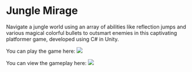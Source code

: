 # Jungle Mirage
Navigate a jungle world using an array of abilities like reflection jumps and various magical colorful bullets to outsmart enemies in this captivating platformer game, developed using C# in Unity.


You can play the game here: <a href="https://cl-vv-h.github.io/JungleMirageGold/" target="_blank"> <img src="https://img.shields.io/badge/Unity-100000?style=for-the-badge&logo=unity&logoColor=white"></a>


You can view the gameplay here: <a href="https://www.youtube.com/watch?v=8vChhqHUNdc" target="_blank"> <img src="https://img.shields.io/badge/YouTube-FF0000?style=for-the-badge&logo=youtube&logoColor=white"></a>
